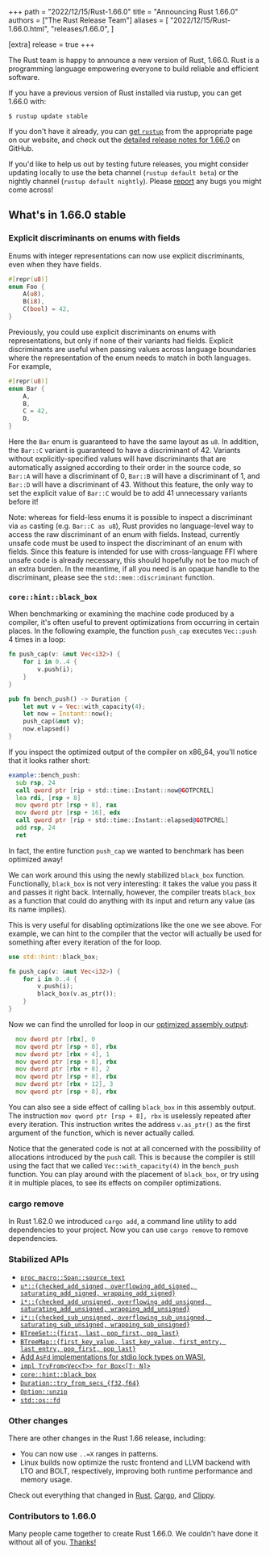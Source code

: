 +++
path = "2022/12/15/Rust-1.66.0"
title = "Announcing Rust 1.66.0"
authors = ["The Rust Release Team"]
aliases = [
    "2022/12/15/Rust-1.66.0.html",
    "releases/1.66.0",
]

[extra]
release = true
+++

The Rust team is happy to announce a new version of Rust, 1.66.0. Rust is a
programming language empowering everyone to build reliable and efficient
software.

If you have a previous version of Rust installed via rustup, you can get 1.66.0
with:

```
$ rustup update stable
```

If you don't have it already, you can [get
`rustup`](https://www.rust-lang.org/install.html) from the appropriate page on
our website, and check out the [detailed release notes for
1.66.0](https://github.com/rust-lang/rust/blob/stable/RELEASES.md#version-1660-2022-12-15)
on GitHub.

If you'd like to help us out by testing future releases, you might consider
updating locally to use the beta channel (`rustup default beta`) or the nightly
channel (`rustup default nightly`). Please
[report](https://github.com/rust-lang/rust/issues/new/choose) any bugs you
might come across!

## What's in 1.66.0 stable

### Explicit discriminants on enums with fields

Enums with integer representations can now use explicit discriminants, even when they have fields.

```rust
#[repr(u8)]
enum Foo {
    A(u8),
    B(i8),
    C(bool) = 42,
}
```

Previously, you could use explicit discriminants on enums with representations, but only if none of their variants had fields. Explicit discriminants are useful when passing values across language boundaries where the representation of the enum needs to match in both languages. For example,

```rust
#[repr(u8)]
enum Bar {
    A,
    B,
    C = 42,
    D,
}
```

Here the `Bar` enum is guaranteed to have the same layout as `u8`. In addition, the `Bar::C` variant is guaranteed to have a discriminant of 42. Variants without explicitly-specified values will have discriminants that are automatically assigned according to their order in the source code, so `Bar::A` will have a discriminant of 0, `Bar::B` will have a discriminant of 1, and `Bar::D` will have a discriminant of 43. Without this feature, the only way to set the explicit value of `Bar::C` would be to add 41 unnecessary variants before it!

Note: whereas for field-less enums it is possible to inspect a discriminant via `as` casting (e.g. `Bar::C as u8`), Rust provides no language-level way to access the raw discriminant of an enum with fields. Instead, currently unsafe code must be used to inspect the discriminant of an enum with fields. Since this feature is intended for use with cross-language FFI where unsafe code is already necessary, this should hopefully not be too much of an extra burden. In the meantime, if all you need is an opaque handle to the discriminant, please see the `std::mem::discriminant` function.

### `core::hint::black_box`

When benchmarking or examining the machine code produced by a compiler, it's often useful to prevent optimizations from occurring in certain places. In the following example, the function `push_cap` executes `Vec::push` 4 times in a loop:

```rust
fn push_cap(v: &mut Vec<i32>) {
    for i in 0..4 {
        v.push(i);
    }
}

pub fn bench_push() -> Duration { 
    let mut v = Vec::with_capacity(4);
    let now = Instant::now();
    push_cap(&mut v);
    now.elapsed()
}
```

If you inspect the optimized output of the compiler on x86_64, you'll notice that it looks rather short:

```asm
example::bench_push:
  sub rsp, 24
  call qword ptr [rip + std::time::Instant::now@GOTPCREL]
  lea rdi, [rsp + 8]
  mov qword ptr [rsp + 8], rax
  mov dword ptr [rsp + 16], edx
  call qword ptr [rip + std::time::Instant::elapsed@GOTPCREL]
  add rsp, 24
  ret
```

In fact, the entire function `push_cap` we wanted to benchmark has been optimized away!

We can work around this using the newly stabilized `black_box` function. Functionally, `black_box` is not very interesting: it takes the value you pass it and passes it right back. Internally, however, the compiler treats `black_box` as a function that could do anything with its input and return any value (as its name implies).

This is very useful for disabling optimizations like the one we see above. For example, we can hint to the compiler that the vector will actually be used for something after every iteration of the for loop.

```rust
use std::hint::black_box;

fn push_cap(v: &mut Vec<i32>) {
    for i in 0..4 {
        v.push(i);
        black_box(v.as_ptr());
    }
}
```

Now we can find the unrolled for loop in our [optimized assembly output](https://rust.godbolt.org/z/Ws1GGbY6Y):

```asm
  mov dword ptr [rbx], 0
  mov qword ptr [rsp + 8], rbx
  mov dword ptr [rbx + 4], 1
  mov qword ptr [rsp + 8], rbx
  mov dword ptr [rbx + 8], 2
  mov qword ptr [rsp + 8], rbx
  mov dword ptr [rbx + 12], 3
  mov qword ptr [rsp + 8], rbx
```

You can also see a side effect of calling `black_box` in this assembly output. The instruction `mov qword ptr [rsp + 8], rbx` is uselessly repeated after every iteration. This instruction writes the address `v.as_ptr()` as the first argument of the function, which is never actually called.

Notice that the generated code is not at all concerned with the possibility of allocations introduced by the `push` call. This is because the compiler is still using the fact that we called `Vec::with_capacity(4)` in the `bench_push` function. You can play around with the placement of `black_box`, or try using it in multiple places, to see its effects on compiler optimizations.

### cargo remove

In Rust 1.62.0 we introduced `cargo add`, a command line utility to add dependencies to your project. Now you can use `cargo remove` to remove dependencies.

### Stabilized APIs

- [`proc_macro::Span::source_text`](https://doc.rust-lang.org/stable/proc_macro/struct.Span.html#method.source_text)
- [`u*::{checked_add_signed, overflowing_add_signed, saturating_add_signed, wrapping_add_signed}`](https://doc.rust-lang.org/stable/std/primitive.u8.html#method.checked_add_signed)
- [`i*::{checked_add_unsigned, overflowing_add_unsigned, saturating_add_unsigned, wrapping_add_unsigned}`](https://doc.rust-lang.org/stable/std/primitive.i8.html#method.checked_add_unsigned)
- [`i*::{checked_sub_unsigned, overflowing_sub_unsigned, saturating_sub_unsigned, wrapping_sub_unsigned}`](https://doc.rust-lang.org/stable/std/primitive.i8.html#method.checked_sub_unsigned)
- [`BTreeSet::{first, last, pop_first, pop_last}`](https://doc.rust-lang.org/stable/std/collections/struct.BTreeSet.html#method.first)
- [`BTreeMap::{first_key_value, last_key_value, first_entry, last_entry, pop_first, pop_last}`](https://doc.rust-lang.org/stable/std/collections/struct.BTreeMap.html#method.first_key_value)
- [Add `AsFd` implementations for stdio lock types on WASI.](https://github.com/rust-lang/rust/pull/101768/)
- [`impl TryFrom<Vec<T>> for Box<[T; N]>`](https://doc.rust-lang.org/stable/std/boxed/struct.Box.html#impl-TryFrom%3CVec%3CT%2C%20Global%3E%3E-for-Box%3C%5BT%3B%20N%5D%2C%20Global%3E)
- [`core::hint::black_box`](https://doc.rust-lang.org/stable/std/hint/fn.black_box.html)
- [`Duration::try_from_secs_{f32,f64}`](https://doc.rust-lang.org/stable/std/time/struct.Duration.html#method.try_from_secs_f32)
- [`Option::unzip`](https://doc.rust-lang.org/stable/std/option/enum.Option.html#method.unzip)
- [`std::os::fd`](https://doc.rust-lang.org/stable/std/os/fd/index.html)

### Other changes

There are other changes in the Rust 1.66 release, including:

- You can now use `..=X` ranges in patterns.
- Linux builds now optimize the rustc frontend and LLVM backend with LTO and BOLT, respectively, improving both runtime performance and memory usage.

Check out everything that changed in
[Rust](https://github.com/rust-lang/rust/blob/stable/RELEASES.md#version-1660-2022-12-15),
[Cargo](https://doc.rust-lang.org/nightly/cargo/CHANGELOG.html#cargo-166-2022-12-15),
and [Clippy](https://github.com/rust-lang/rust-clippy/blob/master/CHANGELOG.md#rust-166).

### Contributors to 1.66.0

Many people came together to create Rust 1.66.0.
We couldn't have done it without all of you.
[Thanks!](https://thanks.rust-lang.org/rust/1.66.0/)

